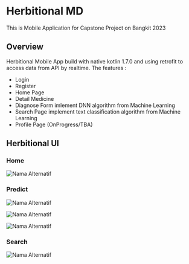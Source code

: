 # Herbitional MD

This is Mobile Application for Capstone Project on Bangkit 2023

## Overview

Herbitional Mobile App build with native kotlin 1.7.0 and using retrofit to access data from API by realtime. The features :
- Login
- Register
- Home Page
- Detail Medicine
- Diagnose Form imlement DNN algorithm from Machine Learning
- Search Page implement text classification algorithm from Machine Learning
- Profile Page (OnProgress/TBA)

## Herbitional UI

### Home
![Nama Alternatif](https://storage.googleapis.com/herbitionalbucket/github/App1.png)

### Predict
![Nama Alternatif](https://storage.googleapis.com/herbitionalbucket/github/App2.png)

![Nama Alternatif](https://storage.googleapis.com/herbitionalbucket/github/App3.png)

![Nama Alternatif](https://storage.googleapis.com/herbitionalbucket/github/App4.png)

### Search
![Nama Alternatif](https://storage.googleapis.com/herbitionalbucket/github/App5.png)

